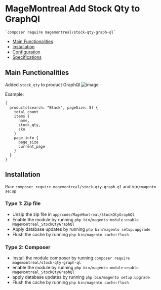 # MageMontreal Add Stock Qty to GraphQl

    `composer require magemontreal/stock-qty-graph-ql`

 - [Main Functionalities](#markdown-header-main-functionalities)
 - [Installation](#markdown-header-installation)
 - [Configuration](#markdown-header-configuration)
 - [Specifications](#markdown-header-specifications)


## Main Functionalities
Added `stock_qty` to product GraphQl
![image](https://user-images.githubusercontent.com/4007696/134252567-ab20fce9-a0a5-4566-8b68-74d61a620669.png)

Example:
```
{
  products(search: "Black", pageSize: 5) {
    total_count
    items {
      name,
      stock_qty,
      sku
    }
    page_info {
      page_size
      current_page
    }
  }
}
```

## Installation
Run: `composer require magemontreal/stock-qty-graph-ql` and `bin/magento se:up`

### Type 1: Zip file

 - Unzip the zip file in `app/code/MageMontreal/StockQtyGraphQl`
 - Enable the module by running `php bin/magento module:enable MageMontreal_StockQtyGraphQl`
 - Apply database updates by running `php bin/magento setup:upgrade`
 - Flush the cache by running `php bin/magento cache:flush`

### Type 2: Composer
 - Install the module composer by running `composer require magemontreal/stock-qty-graph-ql`
 - enable the module by running `php bin/magento module:enable MageMontreal_StockQtyGraphQl`
 - apply database updates by running `php bin/magento setup:upgrade`
 - Flush the cache by running `php bin/magento cache:flush`
 

